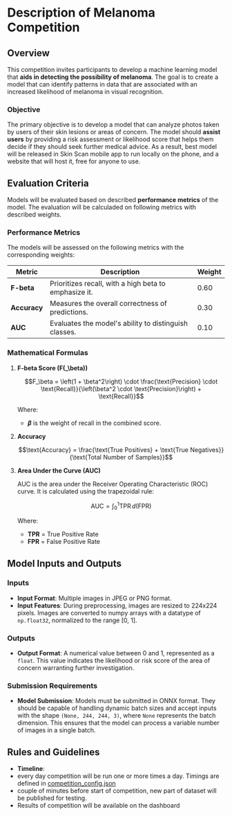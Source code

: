 # Description of Melanoma Competition

## Overview
This competition invites participants to develop a machine learning model that **aids in detecting the possibility of melanoma**. The goal is to create a model that can identify patterns in data that are associated with an increased likelihood of melanoma in visual recognition.

### Objective
The primary objective is to develop a model that can analyze photos taken by users of their skin lesions or areas of concern. 
The model should **assist users** by providing a risk assessment or likelihood score that helps them decide if they should seek further medical advice.
As a result, best model will be released in Skin Scan mobile app to run locally on the phone, and a website that will host it, free for anyone to use. 

## Evaluation Criteria
Models will be evaluated based on described **performance metrics** of the model.
The evaluation will be calculaded on following metrics with described weights.

### Performance Metrics

 The models will be assessed on the following metrics with the corresponding weights:

| **Metric**  | **Description**                                       | **Weight** |
|-------------|-------------------------------------------------------|------------|
| **F-beta**  | Prioritizes recall, with a high beta to emphasize it. | 0.60       |
| **Accuracy**| Measures the overall correctness of predictions.      | 0.30       |
| **AUC**     | Evaluates the model's ability to distinguish classes. | 0.10       |

### Mathematical Formulas

1. **F-beta Score (F\(_\beta\))**

   
   $$F_\beta = \left(1 + \beta^2\right) \cdot \frac{\text{Precision} \cdot \text{Recall}}{\left(\beta^2 \cdot \text{Precision}\right) + \text{Recall}}$$
   

   Where:
   - **$\beta$** is the weight of recall in the combined score.

2. **Accuracy**

   $$\text{Accuracy} = \frac{\text{True Positives} + \text{True Negatives}}{\text{Total Number of Samples}}$$

3. **Area Under the Curve (AUC)**

   AUC is the area under the Receiver Operating Characteristic (ROC) curve. It is calculated using the trapezoidal rule:

   $$\text{AUC} = \int_0^1 \text{TPR} \, d(\text{FPR})$$

   Where:
   - **TPR** = True Positive Rate
   - **FPR** = False Positive Rate


## Model Inputs and Outputs

### Inputs
- **Input Format**: Multiple images in JPEG or PNG format.
- **Input Features**: During preprocessing, images are resized to 224x224 pixels. Images are converted to numpy arrays with a datatype of `np.float32`, normalized to the range [0, 1].

### Outputs
- **Output Format**: A numerical value between 0 and 1, represented as a `float`. This value indicates the likelihood or risk score of the area of concern warranting further investigation.

### Submission Requirements
- **Model Submission**: Models must be submitted in ONNX format. They should be capable of handling dynamic batch sizes and accept inputs with the shape `(None, 244, 244, 3)`, where `None` represents the batch dimension. This ensures that the model can process a variable number of images in a single batch.


## Rules and Guidelines

- **Timeline**:
 - every day competition will be run one or more times a day. Timings are defined in [competition_config.json](neurons/competition_config.json)
 - couple of minutes before start of competition, new part of dataset will be published for testing.
- Results of competition will be available on the dashboard
